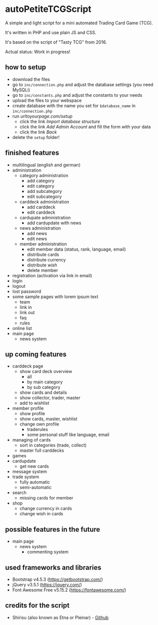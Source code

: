 # autoPetiteTCGScript
A simple and light script for a mini automated Trading Card Game (TCG).

It's written in PHP and use plain JS and CSS.

It's based on the script of "Tasty TCG" from 2016.

Actual status: Work in progress!


## how to setup
- download the files
- go to `inc/connection.php` and adjust the database settings (you need MySQLi)
- go to `inc/constants.php` and adjust the constants to your needs
- upload the files to your webspace
- create database with the name you set for `$database_name` in `inc/connection.php`
- run *urltoyourpage.com/setup*
  - click the link *Import database structure*
  - click the link *Add Admin Account* and fill the form with your data
  - click the link *Back*
- delete the `setup` folder!


## finished features
- multilingual (english and german)
- administration
  - category administration
    - add category
    - edit category
    - add subcategory
    - edit subcategory
  - carddeck administration
    - add carddeck
    - edit carddeck
  - cardupate administration
    - add cardupdate with news
  - news administration
    - add news
    - edit news
  - member administration
    - edit member data (status, rank, language, email)
    - distribute cards
    - distribute currency
    - distribute *wish*
    - delete member
- registration (activation via link in email)
- login
- logout
- lost password
- some sample pages with lorem ipsum text
  - team
  - link in
  - link out
  - faq
  - rules
- online list
- main page
  - news system


## up coming features
- carddeck page
  - show card deck overview
    - all
    - by main category
    - by sub category
  - show cards and details
  - show collector, trader, master
  - add to wishlist
- member profile
  - show profile
  - show cards, master, wishlist
  - change own profile
    - traderules
    - some personal stuff like language, email
- managing of cards
  - sort in categories (trade, collect)
  - master full carddecks
- games
- cardupdate
  - get new cards
- message system
- trade system
  - fully automatic
  - semi-automatic
- search
  - missing cards for member
- shop
  - change currency in cards
  - change wish in cards


## possible features in the future
- main page
  - news system
    - commenting system


## used frameworks and libraries
- Bootstrap v4.5.3 (https://getbootstrap.com/)
- jQuery v3.5.1 (https://jquery.com/)
- Font Awesome Free v5.15.2 (https://fontawesome.com/)


## credits for the script
- Shirisu (also known as Etna or Pleinar) - [Github](https://github.com/Shirisu/)